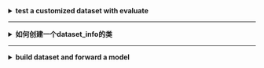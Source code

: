 <details>
    <summary><strong>   test a customized dataset with evaluate  </strong></summary>
    
```python
    from mmpose.datasets import build_dataloader, build_dataset
    from mmpose.datasets import DATASETS
    import mmcv
    config_file = "D:/Pycharm Projects-win/mm_mouse/mmpose/configs/mouse/dataset_wholemouse.py"
    config = mmcv.Config.fromfile(config_file)
    dataset = build_dataset(config.data.train)
    #check the db
    ic(len(dataset.db))
    ic(dataset.db[0].keys())
    a = dataset.__getitem__(4)
    ic(a.keys())

    # check dataset evaluate
    results = convert_db_to_output(dataset.db)
    infos = dataset.evaluate(results, metric='mAP')

    # check the dataloader
    dataloader = build_dataloader(dataset, samples_per_gpu=2, workers_per_gpu=2)
    _, a = next(enumerate(dataloader))
    ic(a.keys())

  

```

</details>

------------------------------------------------------------------------------------------------------------------------

<details>
    <summary><strong>   如何创建一个dataset_info的类  </strong></summary>
    
```python
    from mmpose.datasets import DatasetInfo
    dataset_info_file = "/configs/_base_/mouse_datasets/mouse_dannce_p22.py"
    dataset_info = DatasetInfo(mmcv.Config.fromfile(config_file)._cfg_dict['dataset_info'])
    ic(dataset_info.__dir__())
```

</details>

------------------------------------------------------------------------------------------------------------------------

<details>
    <summary><strong>   build dataset and forward a model  </strong></summary>
    
```python
    import mmcv
    from mmpose.apis import init_pose_model
    from mmpose.datasets import build_dataloader, build_dataset

    config_file = "../configs/myconfigs/h36m_v2.py"
    config = mmcv.Config.fromfile(config_file)
    dataset = build_dataset(config.data.train)
    model = init_pose_model(config_file, checkpoint=None, device="cpu")

```

</details>



